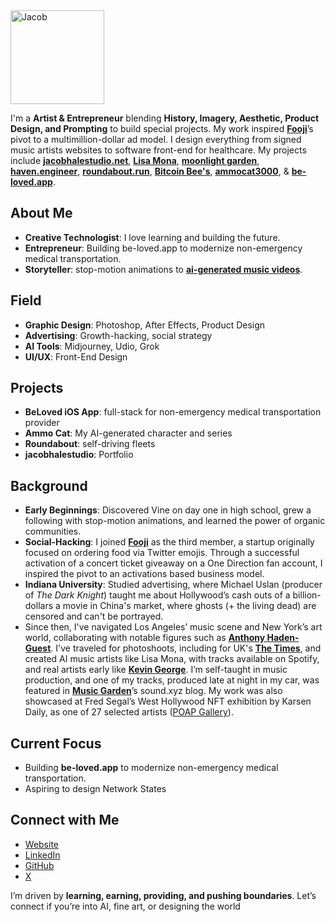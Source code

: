 <img src="https://avatars.githubusercontent.com/u/94732917?v=4" alt="Jacob" width="150" height="150">

I'm a **Artist & Entrepreneur** blending **History, Imagery, Aesthetic, Product Design, and Prompting** to build special projects. My work inspired [**Fooji**](https://fooji.com/)’s pivot to a multimillion-dollar ad model. I design everything from signed music artists websites to software front-end for healthcare. My projects include [**jacobhalestudio.net**](https://jacobhalestudio.net), [**Lisa Mona**](https://www.youtube.com/watch?v=0WxiY5idz-Q&list=OLAK5uy_k9Z0xjH9Dl3RkjzwKESBF3lQVsXwqDMGA), [**moonlight garden**](https://haven.engineer/moonlight-garden), [**haven.engineer**](https://haven.engineer), [**roundabout.run**](https://roundabout.run), [**Bitcoin Bee's**](https://haven.engineer/bitcoinbank), [**ammocat3000**](https://ammocat3000.com), & [**be-loved.app**](http://be-loved.app/about).

## About Me

- **Creative Technologist**: I love learning and building the future.
- **Entrepreneur**: Building be-loved.app to modernize non-emergency medical transportation.
- **Storyteller**:  stop-motion animations to [**ai-generated music videos**](https://twejikjgxkzmphocbvpt.supabase.co/storage/v1/object/public/images//Only%20Love%20clip.mp4).

## Field

- **Graphic Design**: Photoshop, After Effects, Product Design
- **Advertising**: Growth-hacking, social strategy
- **AI Tools**: Midjourney, Udio, Grok
- **UI/UX**: Front-End Design


## Projects

- **BeLoved iOS App**: full-stack for non-emergency medical transportation provider
- **Ammo Cat**: My AI-generated character and series
- **Roundabout**: self-driving fleets
- **jacobhalestudio**: Portfolio

## Background

- **Early Beginnings**: Discovered Vine on day one in high school, grew a following with stop-motion animations, and learned the power of organic communities.
- **Social-Hacking**: I joined [**Fooji**](https://fooji.com/) as the third member, a startup originally focused on ordering food via Twitter emojis. Through a successful activation of a concert ticket giveaway on a One Direction fan account, I inspired the pivot to an activations based business model.
- **Indiana University**: Studied advertising, where Michael Uslan (producer of *The Dark Knight*) taught me about Hollywood’s cash outs of a billion-dollars a movie in China's market, where ghosts (+ the living dead) are censored and can't be portrayed.
- Since then, I've navigated Los Angeles’ music scene and New York’s art world, collaborating with notable figures such as [**Anthony Haden-Guest**](https://news.artnet.com/art-world/jean-michel-basquiat-death-542345). I've traveled for photoshoots, including for UK's [**The Times**](https://pagesix.com/wp-content/uploads/sites/3/2022/05/IMG_37841-1.jpg), and created AI music artists like Lisa Mona, with tracks available on Spotify, and real artists early like [**Kevin George**](https://notion.online/when-youre-alone-by-kevin-george/). I’m self-taught in music production, and one of my tracks, produced late at night in my car, was featured in [**Music Garden**](https://www.sound.xyz/0x3e882b64b26a9351e7312e40649a43947b38091f/post/b899bfca-1719-4fbf-8e92-748af6b2ef04)’s sound.xyz blog. My work was also showcased at Fred Segal’s West Hollywood NFT exhibition by Karsen Daily, as one of 27 selected artists ([POAP Gallery](https://27times.xyz/)).

## Current Focus

- Building **be-loved.app** to modernize non-emergency medical transportation.
- Aspiring to design Network States

## Connect with Me

- [Website](https://jacobhalestudio.net)
- [LinkedIn](https://www.linkedin.com/in/jacobhalestudio)
- [GitHub](https://github.com/sailorjacob)
- [X](https://x.com/killmefxster)

I’m driven by **learning, earning, providing, and pushing boundaries**. Let’s connect if you’re into AI, fine art, or designing the world
